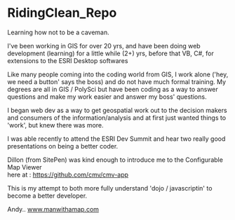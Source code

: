 # RidingClean_Repo
Learning how not to be a caveman.

I've been working in GIS for over  20 yrs, and have been doing web development (learning) for a little while (2+) yrs, before that 
VB, C#, for extensions to the ESRI Desktop softwares  

Like many people coming into the coding world from GIS, I work alone ('hey, we need a button' says the boss)
and do not have much formal training.  My degrees are all in GIS / PolySci but have been coding as a way to answer 
questions and make my work easier and answer my boss' questions.

I began web dev as a way to get geospatial work out to the decision makers and consumers of the information/analysis
and at first just wanted things to 'work', but knew there was more.

I was able recently to attend the ESRI Dev Summit and hear two really good presentations on being a better coder.

Dillon (from SitePen) was kind enough to introduce me to the Configurable Map Viewer  
here at : https://github.com/cmv/cmv-app

This is my attempt to both more fully understand 'dojo / javascriptin' to become a better developer.

Andy..
www.manwithamap.com


